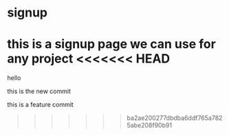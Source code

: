 # signup

this is a signup page we can use for any project
<<<<<<< HEAD
=======
hello

this is the new commit

this is a feature commit 
>>>>>>> ba2ae200277dbdba6ddf765a7825abe208f90b91